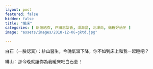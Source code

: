 ```yaml
---
layout: post
featured: false
hidden: false
title: "暖床"
categories: [ 新垣結衣, 戸田恵梨香, 深海晶, 北澤尚, 儲糧好過冬 ]
image: "assets/images/2018-12-06-gktd.jpg"

---
```

白石（一臉認真）：緋山醫生，今晚氣溫下降，你不如到床上和我一起睡吧？

緋山：那今晚就讓你為我暖床吧白石恵！
